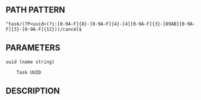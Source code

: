 ## PATH PATTERN

    ^task/(?P<uuid>(?i:[0-9A-F]{8}-[0-9A-F]{4}-[4][0-9A-F]{3}-[89AB][0-9A-F]{3}-[0-9A-F]{12}))/cancel$

<no synopsis>

## PARAMETERS

    uuid (name string)

        Task UUID

## DESCRIPTION

<no description>
